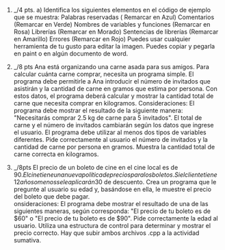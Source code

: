 1.  _/4 pts.
a) Identifica los siguientes elementos en el código de ejemplo que se muestra:
Palabras reservadas ( Remarcar en Azul)
Comentarios (Remarcar en  Verde)
Nombres de variables y funciones (Remarcar en  Rosa)
Librerías (Remarcar en  Morado)
Sentencias de librerías (Remarcar en  Amarillo)
Errores (Remarcar en  Rojo)
Puedes usar cualquier herramienta de tu gusto para editar la imagen.
Puedes copiar y pegarla en paint o en algún documento de word.

2. _/8 pts 
Ana está organizando una carne asada para sus amigos. Para calcular cuánta carne comprar, necesita un programa simple. El programa debe permitirle a Ana introducir el número de invitados que asistirán y la cantidad de carne en gramos que estima por persona. Con estos datos, el programa deberá calcular y mostrar la cantidad total de carne que necesita comprar en kilogramos.
Consideraciones: 
El programa debe mostrar el resultado de la siguiente manera: "Necesitarás comprar 2.5 kg de carne para 5 invitados". El total de carne y el número de invitados cambiarán según los datos que ingrese el usuario.
El programa debe utilizar al menos dos tipos de variables diferentes.
Pide correctamente al usuario el número de invitados y la cantidad de carne por persona en gramos.
Muestra la cantidad total de carne correcta en kilogramos.
3. _/8pts
El precio de un boleto de cine en el cine local es de $90. El cine tiene una nueva política de precios para los boletos. Si el cliente tiene 12 años o menos se le aplicarán 30$ de descuento. Crea un programa que le pregunte al usuario su edad y, basándose en ella, le muestre el precio del boleto que debe pagar.  
onsideraciones: 
El programa debe mostrar el resultado de una de las siguientes maneras, según corresponda: "El precio de tu boleto es de $60" o "El precio de tu boleto es de $90".
Pide correctamente la edad al usuario.
Utiliza una estructura de control para determinar y mostrar el precio correcto.
Hay que subir ambos archivos .cpp a la actividad sumativa.